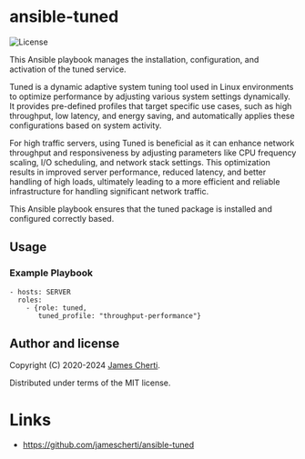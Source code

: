 # ansible-tuned
![License](https://img.shields.io/github/license/jamescherti/ansible-tuned)

This Ansible playbook manages the installation, configuration, and activation of the tuned service.

Tuned is a dynamic adaptive system tuning tool used in Linux environments to optimize performance by adjusting various system settings dynamically. It provides pre-defined profiles that target specific use cases, such as high throughput, low latency, and energy saving, and automatically applies these configurations based on system activity.

For high traffic servers, using Tuned is beneficial as it can enhance network throughput and responsiveness by adjusting parameters like CPU frequency scaling, I/O scheduling, and network stack settings. This optimization results in improved server performance, reduced latency, and better handling of high loads, ultimately leading to a more efficient and reliable infrastructure for handling significant network traffic.

This Ansible playbook ensures that the tuned package is installed and configured correctly based.

## Usage

### Example Playbook

```ansible
- hosts: SERVER
  roles:
    - {role: tuned,
       tuned_profile: "throughput-performance"}
```

## Author and license

Copyright (C) 2020-2024 [James Cherti](https://www.jamescherti.com).

Distributed under terms of the MIT license.

# Links

- https://github.com/jamescherti/ansible-tuned
